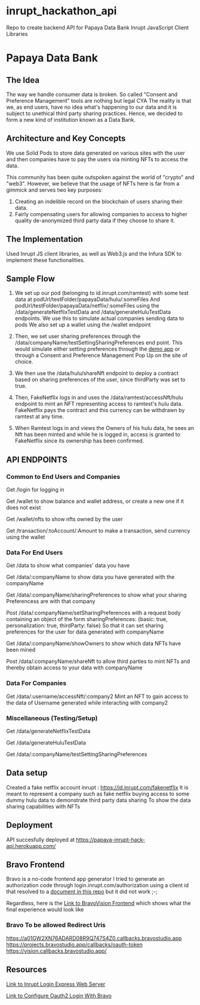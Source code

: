# inrupt_hackathon_api

Repo to create backend API for Papaya Data Bank Inrupt JavaScript Client Libraries

# Papaya Data Bank

## The Idea

The way we handle consumer data is broken.
So called "Consent and Preference Management" tools are nothing but legal CYA
The reality is that we, as end users, have no idea what's happening to our data and it is subject to unethical third party sharing practices.
Hence, we decided to form a new kind of institution known as a Data Bank.

## Architecture and Key Concepts

We use Solid Pods to store data generated on various sites with the user and then companies have to pay the users via minting NFTs to access the data. 

This community has been quite outspoken against the world of "crypto" and "web3". However, we believe that the usage of NFTs here is far from a gimmick and serves two key purposes:

1) Creating an indelible record on the blockchain of users sharing their data.
2) Fairly compensating users for allowing companies to access to higher quality de-anonymized third party data if they choose to share it.

## The Implementation

Used Inrupt JS client libraries, as well as Web3.js and the Infura SDK to implement these functionalities.

## Sample Flow

1) We set up our pod (belonging to id.inrupt.com/ramtest) with some test data at 
podUrl/testFolder/papayaData/hulu/:someFiles
And podUrl/testFolder/papayaData/netflix/:someFiles
using the /data/generateNetflixTestData and /data/generateHuluTestData endpoints.
We use this to simulate actual companies sending data to pods
We also set up a wallet using the /wallet endpoint

2) Then, we set user sharing preferences through the /data/companyName/testSettingSharingPreferences end point. This would simulate either setting preferences through the [demo app]() or through a Consent and Preference Management Pop Up on the site of choice.

3) We then use the /data/hulu/shareNft endpoint to deploy a contract based on sharing preferences of the user, since thirdParty was set to true.

4) Then, FakeNetflix logs in and uses the /data/ramtest/accessNft/hulu endpoint to mint an NFT representing access to ramtest's hulu data. FakeNetflix pays the contract and this currency can be withdrawn by ramtest at any time.

5) When Ramtest logs in and views the Owners of his hulu data, he sees an Nft has been minted and while he is logged in, access is granted to FakeNetflix since its ownership has been confirmed.


## API ENDPOINTS

### Common to End Users and Companies

Get /login for logging in

Get /wallet to show balance and wallet address, or create a new one if it does not exist

Get /wallet/nfts to show nfts owned by the user

Get /transaction/:toAccount/:Amount to make a transaction, send currency using the wallet

### Data For End Users

Get /data to show what companies' data you have

Get /data/:companyName to show data you have generated with the companyName

Get /data/:companyName/sharingPreferences to show what your sharing Preferencess are with that company

Post /data/:companyName/setSharingPreferences with a request body containing an object of the form
sharingPreferences: {basic: true, personalization: true, thirdParty: false}
So that it can set sharing preferences for the user for data generated with companyName

Get /data/:companyName/showOwners to show which data NFTs have been mined

Post /data/:companyName/shareNft to allow third parties to mint NFTs and thereby obtain access to your data with companyName

### Data For Companies

Get /data/:username/accessNft/:company2 Mint an NFT to gain access to the data of Username generated while interacting with company2

### Miscellaneous (Testing/Setup)

Get /data/generateNetflixTestData

Get /data/generateHuluTestData

Get /data/:companyName/testSettingSharingPreferences

## Data setup

Created a fake netflix account inrupt :  https://id.inrupt.com/fakenetflix
It is meant to represent a company such as fake netflix buying access to some dummy hulu data to demonstrate third party data sharing
To show the data sharing capabilities with NFTs

## Deployment

API succesfully deployed at https://papaya-inrupt-hack-api.herokuapp.com/

## Bravo Frontend

Bravo is a no-code frontend app generator
I tried to generate an authorization code through login.inrupt.com/authorization using a client id that resolved to a [document in this repo](https://raw.githubusercontent.com/papayaverse/inrupt_hackathon_api/main/bravoclientdoc.jsonld) but it did not work ;-;

Regardless, here is the
[Link to BravoVision Frontend](https://bravostudioapp.page.link/?link=https%3A%2F%2Fapps-service.bravostudio.app%2Fdevices%2Fapps%2F01GW2XN76ADARD08R9Q747S4Z0&ofl=https%3A%2F%2Fbravostudio.app%2Fdownload-bravo-vision&apn=com.appfoundry.previewer&ibi=com.codelesslabs.app)
which shows what the final experience would look like

### Bravo To be allowed Redirect Uris
https://a01GW2XN76ADARD08R9Q747S4Z0.callbacks.bravostudio.app 
https://projects.bravostudio.app/callbacks/oauth-token 
https://vision.callbacks.bravostudio.app/ 

## Resources

[Link to Inrupt Login Express Web Server](https://docs.inrupt.com/developer-tools/javascript/client-libraries/tutorial/authenticate-nodejs-web-server/#example)

[Link to Configure Oauth2 Login With Bravo](https://docs.bravostudio.app/integrations/user-authentication/oauth2)




